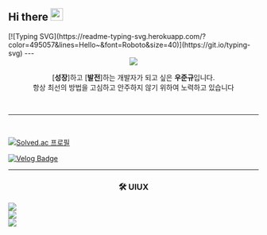 

<h2>Hi there <img src="https://media.giphy.com/media/hvRJCLFzcasrR4ia7z/giphy.gif" width="25" /></h2>
<div align="left">
[![Typing SVG](https://readme-typing-svg.herokuapp.com/?color=495057&lines=Hello~&font=Roboto&size=40)](https://git.io/typing-svg)
---
<div align="center">

<img src="https://media3.giphy.com/media/v1.Y2lkPTc5MGI3NjExd3MyMHgwMnhvNnFwZmNqZjRoMjUzYjNnYzB5YjV0c3NoYzlscTJibyZlcD12MV9pbnRlcm5hbF9naWZfYnlfaWQmY3Q9Zw/2IudUHdI075HL02Pkk/giphy.webp"/>

<br>



[**성장**]하고 [**발전**]하는 개발자가 되고 싶은 **우준규**입니다.  
항상 최선의 방법을 고심하고 안주하지 않기 위하여 노력하고 있습니다

<br>

<div align="center">

---

</td>
</tr>
<tr>
<td align="left" valign="top" width="58%">

<br>


<div align="left">

[![Solved.ac
프로필](http://mazassumnida.wtf/api/generate_badge?boj={dnwnsrb11})](https://solved.ac/{handle})

[![Velog Badge](http://img.shields.io/badge/Velog-white?style=flat-square&logo=Velog&link=https://velog.io/@thundevistan/)](https://velog.io/@thundevistan)


</td>

---
<div align="center">

### 🛠 UIUX
<div align="left">
<a href="https://iac.knu.ac.kr/"><img src="https://iac.knu.ac.kr/assets/images/cmn/hd-logo_w.svg"/></a> <br>
<a href="https://www.toever.co.kr/main/index"><img src="https://encrypted-tbn0.gstatic.com/images?q=tbn:ANd9GcQ6oPz_Pdvo_rc9hCBDzDGvizyx2yrRyyKwpPPYHi3eDpRk2VCS29wWD5MGIIc9phx841Y&usqp=CAU"/></a> <br>
<a href="https://www.doldol.net/"><img src="https://www.doldol.net/resources/dist/img/cmn/hd-logo.svg"/></a>









<!--
**Woojungyu/Woojungyu** is a ✨ _special_ ✨ repository because its `README.md` (this file) appears on your GitHub profile.

Here are some ideas to get you started:

- 🔭 I’m currently working on ...
- 🌱 I’m currently learning ...
- 👯 I’m looking to collaborate on ...
- 🤔 I’m looking for help with ...
- 💬 Ask me about ...
- 📫 How to reach me: ...
- 😄 Pronouns: ...
- ⚡ Fun fact: ...
-->
